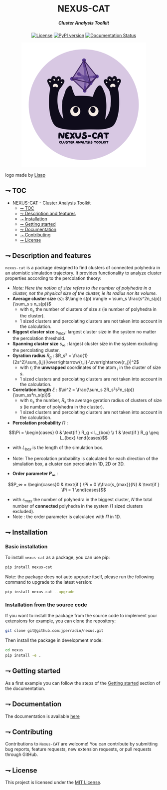 <div align="center">

  # NEXUS-CAT
  ##### Cluster Analysis Toolkit
  [![License](https://img.shields.io/badge/license-MIT-blue.svg)](https://opensource.org/licenses/MIT)
  [![PyPI version](https://badge.fury.io/py/nexus-cat.svg)](https://badge.fury.io/py/nexus-cat)
  [![Documentation Status](https://readthedocs.org/projects/nexus-cat/badge/?version=latest)](https://nexus-cat.readthedocs.io/en/latest/)

  <img alt="NEXUS-CAT" width=400 src="./assets/Logo_Nexus-CAT_RVB_1.png" />
</div>

logo made by [Lisap](https://lisaperradinportfolio.framer.website/)

## ⇁ TOC
- [NEXUS-CAT](#nexus-cat)
        - [Cluster Analysis Toolkit](#cluster-analysis-toolkit)
  - [⇁ TOC](#-toc)
  - [⇁ Description and features](#-description-and-features)
  - [⇁ Installation](#-installation)
  - [⇁ Getting started](#-getting-started)
  - [⇁ Documentation](#-documentation)
  - [⇁ Contributing](#-contributing)
  - [⇁ License](#-license)

## ⇁ Description and features

`nexus-cat` is a package designed to find clusters of connected polyhedra in an atomistic simulation trajectory. It provides functionality to analyze cluster properties according to the percolation theory:
- *Note: Here the notion of size refers to the number of polyhedra in a cluster, not the physical size of the cluster, ie its radius nor its volume.*
- **Average cluster size** $\langle s \rangle$: $\langle s(p) \rangle = \sum_s \frac{s^2n_s(p)}{\sum_s s n_s(p)}$
  - with $n_s$ the number of clusters of size $s$ (ie number of polyhedra in the cluster).
  - 1 sized clusters and percolating clusters are not taken into account in the calculation.
- **Biggest cluster size** $s_{max}$: largest cluster size in the system no matter the percolation threshold.
- **Spanning cluster size** $s_{\infty}$ : largest cluster size in the system excluding the percolating cluster.
- **Gyration radius** $R_g$ : $R_s² = \frac{1}{2s^2}\sum_{i,j}|\overrightarrow{r_i}-\overrightarrow{r_j}|^2$
  - with $r_i$ the **unwrapped** coordinates of the atom $_i$ in the cluster of size $s$. 
  - 1 sized clusters and percolating clusters are not taken into account in the calculation.
- **Correlation length** $\xi$ : $\xi^2 = \frac{\sum_s 2R_s²s²n_s(p)}{\sum_ss²n_s(p)}$
  - with $n_s$ the number, $R_s$ the average gyration radius of clusters of size $s$ (ie number of polyhedra in the cluster).
  - 1 sized clusters and percolating clusters are not taken into account in the calculation.
- **Percolation probability** $\Pi$ :
```math
\Pi = \begin{cases}
0 & \text{if } R_g < L_{box} \\
1 & \text{if } R_g \geq L_{box} 
\end{cases}
```
  - with $L_{box}$ is the length of the simulation box.
  - Note: The percolation probability is calculated for each direction of the simulation box, a cluster can percolate in 1D, 2D or 3D. 

- **Order parameter $P_∞$** : 
```math
P_∞ = \begin{cases}0 & \text{if } \Pi = 0 \\\frac{s_{max}}{N} & \text{if } \Pi = 1 
\end{cases}
```
 
  - with $s_{max}$ the number of polyhedra in the biggest cluster, $N$ the total number of **connected** polyhedra in the system (1 sized clusters excluded).
  - Note : the order parameter is calculated with $\Pi$ in 1D. 

## ⇁ Installation

### Basic installation

To install `nexus-cat` as a package, you can use pip:

```bash
pip install nexus-cat
```

Note: the package does not auto upgrade itself, please run the following command to upgrade to the latest version:

```bash
pip install nexus-cat --upgrade
```

### Installation from the source code

If you want to install the package from the source code to implement your extensions for example, you can clone the repository:

```bash
git clone git@github.com:jperradin/nexus.git
```

Then install the package in development mode:

```bash
cd nexus
pip install -e .
```

## ⇁ Getting started

As a first example you can follow the steps of the [Getting started](https://nexus-cat.readthedocs.io/en/latest/getting_started.html) section of the documentation.

## ⇁ Documentation

The documentation is available [here](https://nexus-cat.readthedocs.io/en/latest/)

## ⇁ Contributing

Contributions to `Nexus-CAT` are welcome! You can contribute by submitting bug reports, feature requests, new extension requests, or pull requests through GitHub.

## ⇁ License

This project is licensed under the [MIT License](https://opensource.org/licenses/MIT).

